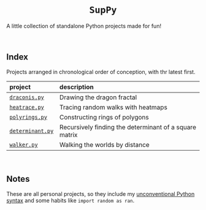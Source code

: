 <h1 align="center"> <code> SupPy </code> </h1>

A little collection of standalone Python projects made for fun!


<br>


## Index

Projects arranged in chronological order of conception, with thr latest first.

| project | description |
| :------ | :---------- |
| [`draconis.py`](draconis.py) | Drawing the dragon fractal |
| [`heatrace.py`](heatrace.py) | Tracing random walks with heatmaps |
| [`polyrings.py`](polyrings.py) | Constructing rings of polygons |
| [`determinant.py`](determinant.py) | Recursively finding the determinant of a square matrix |
| [`walker.py`](walker.py) | Walking the worlds by distance |


<br>


## Notes

These are all personal projects, so they include my [unconventional Python syntax](https://github.com/Sup2point0/Assort/blob/origin/~writing/Python%20Syntax.md) and some habits like `import random as ran`.

